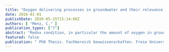 ```yaml
---
title: "Oxygen delivering processes in groundwater and their relevance for iron-related well clogging processes - A case study on the quaternary aquifers of Berlin"
date: 2016-01-01
publishDate: 2020-05-25T15:14:06Z
authors: [ "Menz, C." ]
publication_types: ["7"]
abstract: "Redox condition, in particular the amount of oxygen in groundwater used for drinking water supply, is a key factor for the drinking water quality as well as for the production well’s lifecycle. Thus, a process-based and quantitative understanding about the oxygen fluxes in groundwater systems is fundamental in order to predict e.g. the removal capacity of pollutants or in particular the likelihood of iron-related well clogging. Such well ageing is a major thread for well operators and objective in practice and science. The formation of iron oxides responsible for well clogging is mainly known for wells abstracting groundwater from unconsolidated aquifers with a distinct redox zonation. The accumulation of precipitates is primarily taking place at the slots of the well screens, but also affects aquifers, pumps and collector pipes. Several studies already identified interacting hydro-chemical and microbiological processes as major cause for the development of iron oxides in wells. They develop in the presence of dissolved species of iron and oxygen in the water. The co-occurrence of both, the dissolved iron and oxygen, is the result of a mixing of groundwater with different redox states. The abstraction of groundwater by wells is known to promote such mixing processes. Particularly, frequent water table oscillations with high amplitudes in contrast to natural conditions and managed aquifer recharge measures may deliver oxygen to groundwater. But the impact of different well management strategies on the sources and rates of oxygen delivery to aquifers was not studied in detail so far. Within the thesis presented here, oxygen fluxes to groundwater were qualified and quantified based on statistical, modelling, laboratory and field site studies and their impact on well performance was determined for different well operation schemes and different hydrogeological conditions. Processes were exemplarily investigated for the quaternary aquifers of Berlin, which are the exclusive source for the drinking water supply of the German capital. Analysis of design, operation, geological setting, hydrochemical composition and maintenance activities of Berlin’s drinking water wells illustrated the vulnerability of wells for clogging processes and revealed the relevance of detailed investigations on this topic. A general estimation of the two main oxygen delivering processes influencing groundwater aeration, air entrapment and bank filtration, was done by a generic transport model. Simulation of oxygen fluxes with regard to different hydrogeological and operational boundary conditions revealed air entrapment as major source. Oxygen delivery by bank filtration was subsidiary and strongly depending on flow gradients and permeability of the banks. Air entrapment due to oscillating water tables was quantified by aeration tests in column experiments under laboratory conditions. Results pointed at a downward shift of oxygen caused by repeated oscillations as a consequence of oxygen dissolution and advective transport of dissolved oxygen inside the column. A downward propagation of oxygen into the permanently water-saturated zone was not observed for switching intervals shorter than 24 hours. Such repeated short-termed oscillations led to an enrichment of oxygen, but with a constantly decreasing increment per oscillation. Oxygen degradation was not accounted for in simulation and inhibited in laboratory studies. But, in situ monitoring of oxygen at three selected well sites in Berlin provided a real insight into oxygen fluxes and their effects on well ageing processes under field conditions. The monitoring network included multi-level observation wells and vertical strings of oxygen sensors installed in the aquifer and inside the wells. Thus, it was feasible to measure changes in hydraulic conditions and redox dynamics. Oxygen distribution could be observed as a function of depth and recharge source in a high temporal and spatial resolution for the first time. It was possible to detect traces of oxygen in the well-near aquifer and inside the wells, which are sufficient to oxidize high loads of dissolved iron when supplied constantly. All three well sites showed oxygen distribution patterns, which significantly differed from the others. These variations referred not only to the initial distribution, sampled at idle equilibrium, but also to the progression of oxygen saturation during abstraction and recovery phases. Enrichment and downward propagation of oxygen as result of abstracting water could be observed at all well sites, although absolute concentrations varied strongly between the well sites. By this, it was possible to correlate oxygen variations to hydrogeological boundary conditions. Infiltrating oxic surface water via river, lake or artificial pond banks delivers high amounts of oxygen to the groundwater and can cause an enormous widening of the oxic zone towards the abstracting well. As a result, the oxic/anoxic interface moves downward close to the well once water is abstracted. But, clogging of wells abstracting bank filtrate or artificial recharge strongly depends on the residence times of the filtrate, the hydraulic connection between banks and groundwater and seasonal variations. Only under certain conditions a significant enhancement of clogging can be expected. To directly link well operation, oxygen delivery and ochre formation with well performance development, a well model scaled up to realistic proportions was designed, built and operated with natural groundwater. The tank experiment enabled to study distribution patterns of ochre formation with regard to the different structural zones of the well, including aquifer, filter pack and screen slots and its influence on pressure losses and well performance. It could be shown, that groundwater was enriched with oxygen during the tank passage by oscillating water tables and that permeability and specific well yield generally decreased over time. The distribution of ochre deposits in the well tank showed a distinct mineral zonation with high deposition rates of manganese and iron in the filter pack at the top of the well screen. Further, interfaces of aquifer and/or filter pack were strongly affected by iron deposits. Thus, preventing ochre formation is an appropriate measure. The preventive treatment of wells with hydrogen peroxide could be such a measure, but could also be a potential source for oxygen in well and filter pack. By reviewing the latest research activities and operator’s data and by investigating at laboratory and field site scale, the current treatment procedure was evaluated. Investigations revealed a clear improvement potential for the treatment with hydrogen peroxide. Impacts of the treatment were however low, especially if incrustations were already established. Results of column batch studies and field tests did not fully prove the effectiveness of the preventive treatment, but indicated that with higher concentrated solutions and an improved treatment procedure ochre formation can be retarded and rehabilitation potential can be improved. Another approach to prevent ochre formation is the classification of well sites considering their ageing vulnerability and the development of adapted operation schedules. At least such a measure can support a sustainable construction, operation and maintenance of wells. A statistical approach was used to quantify well ageing and to identify factors promoting well performance loss. Most appropriate clogging indicators could be identified and were used to analyse worst and best site conditions with regard to their impact on ochre formation. Accordingly, a well in high distance to the next surface water with a thick groundwater layer above the well screen situated in a confined aquifer with high redox potential gains the lowest ageing potential. Compared to worst site conditions and calculated for the mean life time of a typical Berlin drinking water well, this can account for a difference in well capacity of up to 90%. In addition to that, optimized rehabilitation intervals for the identified well classes based on their ageing potential could be exemplarily determined. Based on the results of this thesis, strategies for an optimized monitoring of well ageing processes and strategies for an adapted well management aiming at the reduction of ochre formation can be developed."
featured: false
publication: " PhD Thesis. Fachbereich Geowissenschaften. Freie Universität Berlin"
---
```


